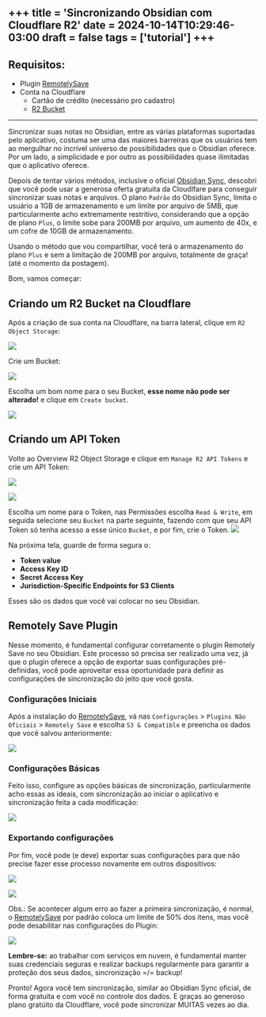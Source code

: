 +++
title = 'Sincronizando Obsidian com Cloudflare R2'
date = 2024-10-14T10:29:46-03:00
draft = false
tags = ['tutorial']
+++
--- 
## Requisitos:
- Plugin [RemotelySave](https://obsidian.md/plugins?id=remotely-save)
- Conta na Cloudflare 
	- Cartão de crédito (necessário pro cadastro)
	- [R2 Bucket](https://www.cloudflare.com/pt-br/developer-platform/r2/)
---

Sincronizar suas notas no Obsidian, entre as várias plataformas suportadas pelo aplicativo, costuma ser uma das maiores barreiras que os usuários tem ao mergulhar no incrível universo de possibilidades que o Obsidian oferece. Por um lado, a simplicidade e por outro as possibilidades quase ilimitadas que o aplicativo oferece.

Depois de tentar vários métodos, inclusive o oficial [Obsidian Sync](https://obsidian.md/sync), descobri que você pode usar a generosa oferta gratuita da Cloudlfare para conseguir sincronizar suas notas e arquivos. O plano `Padrão` do Obsidian Sync, limita o usuário a 1GB de armazenamento e um limite por arquivo de 5MB, que particularmente acho extremamente restritivo, considerando que a opção de plano `Plus`, o limite sobe para 200MB por arquivo, um aumento de 40x, e um cofre de 10GB de armazenamento.

Usando o método que vou compartilhar, você terá o armazenamento do plano `Plus` e sem a limitação de 200MB por arquivo, totalmente de graça! (até o momento da postagem).

Bom, vamos começar:

## Criando um R2 Bucket na Cloudflare 
Após a criação de sua conta na Cloudflare, na barra lateral, clique em `R2 Object Storage`:

![](https://i.postimg.cc/xC4rpMwh/auvg7c.webp)

Crie um Bucket:

![](https://i.postimg.cc/N0NfY9h7/5m00ms.webp)

Escolha um bom nome para o seu Bucket, **esse nome não pode ser alterado!** e clique em `Create bucket`.

![](https://i.postimg.cc/jqDCxXSW/e1q0b9.webp)

## Criando um API Token

Volte ao Overview R2 Object Storage e clique em `Manage R2 API Tokens` e crie um API Token:

![](https://i.postimg.cc/rs0BBzcm/8gfl90.webp)


![](https://i.postimg.cc/N0NfY9h7/5m00ms.webp)

Escolha um nome para o Token, nas Permissões escolha `Read & Write`, em seguida selecione seu `Bucket` na parte seguinte, fazendo com que seu API Token só tenha acesso a esse único `Bucket`, e por fim, crie o Token.
![](https://i.postimg.cc/zGFGt20Q/3xqckt.webp)

Na próxima tela, guarde de forma segura o:
- **Token value**
- **Access Key ID**
- **Secret Access Key**
- **Jurisdiction-Specific Endpoints for S3 Clients**

Esses são os dados que você vai colocar no seu Obsidian.

## Remotely Save Plugin 
Nesse momento, é fundamental configurar corretamente o plugin Remotely Save no seu Obsidian. Este processo só precisa ser realizado uma vez, já que o plugin oferece a opção de exportar suas configurações pré-definidas, você pode aproveitar essa oportunidade para definir as configurações de sincronização do jeito que você gosta.

### Configurações Iniciais
Após a instalação do [RemotelySave](https://obsidian.md/plugins?id=remotely-save), vá nas `Configurações` > `Plugins Não Oficiais` > `Remotely Save` e escolha `S3 & Compatible` e preencha os dados que você salvou anteriormente:

![](https://i.postimg.cc/FFwz7LYT/pg8dtp.webp)

### Configurações Básicas
Feito isso, configure as opções básicas de sincronização, particularmente acho essas as ideais, com sincronização ao iniciar o aplicativo e sincronização feita a cada modificação:

![](https://i.postimg.cc/WzBBTjb7/ocde91.webp)

### Exportando configurações
Por fim, você pode (e deve) exportar suas configurações para que não precise fazer esse processo novamente em outros dispositivos:

![](https://i.postimg.cc/4Ntdtxts/s5x2qr.webp)

![](https://i.postimg.cc/RZB0TxQf/zskdhi.webp)

Obs.: Se acontecer algum erro ao fazer a primeira sincronização, é normal, o [RemotelySave](https://obsidian.md/plugins?id=remotely-save) por padrão coloca um limite de 50% dos itens, mas você pode desabilitar nas configurações do Plugin:

![](https://i.postimg.cc/nLVc6KWh/4vjzmg.webp)

**Lembre-se:** ao trabalhar com serviços em nuvem, é fundamental manter suas credenciais seguras e realizar backups regularmente para garantir a proteção dos seus dados, sincronização =/= backup!

Pronto! Agora você tem sincronização, similar ao Obsidian Sync oficial, de forma gratuita e com você no controle dos dados. E graças ao generoso plano gratúito da Cloudflare, você pode sincronizar MUITAS vezes ao dia.

